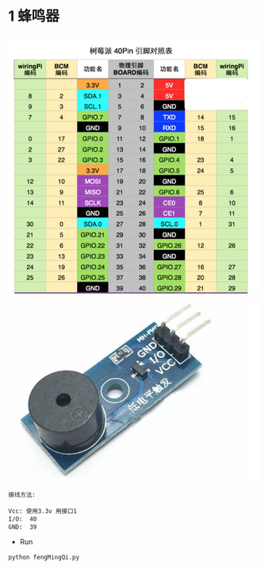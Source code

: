 
# 1 蜂鸣器

![-w641](media/15833905111819.jpg)


![](media/15833904960595.jpg)


```
接线方法:

Vcc: 使用3.3v 用接口1
I/O:  40
GND:  39
```

- Run


```
python fengMingQi.py
```